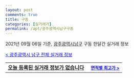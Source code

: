 ```yaml
---
layout: post
comments: true
title: 구동
categories: [실거래가]
permalink: /apt/광주광역시남구구동
---
```


2021년 09월 06일 기준, <a href="/apt/광주광역시남구">광주광역시남구</a> 구동 한달간 실거래 정보

<a style="color: blue;" href="/apt/광주광역시남구">< 광주광역시 남구 전체 실거래 정보</a>
<!---- start ---->
<table>
  <tr>
    <td colspan="4" style="font-weight: bold;"><a href="/apt/광주광역시남구구동{name_without_space}">오늘 등록된 실거래 정보가 없습니다</a> &nbsp;&nbsp;&nbsp; <a style="color: blue; font-size: smaller;" href="/apt/광주광역시남구구동{name_without_space}">면적별 최고가 ></a></td>
  </tr>
    
</table>
<!---- end ---->
    
